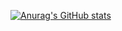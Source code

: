 [![Anurag's GitHub stats](https://github-readme-stats.vercel.app/api?username=BlandineLemaire&show_icons=true&theme=onedark)](https://github.com/BlandineLemaire/github-readme-stats)
